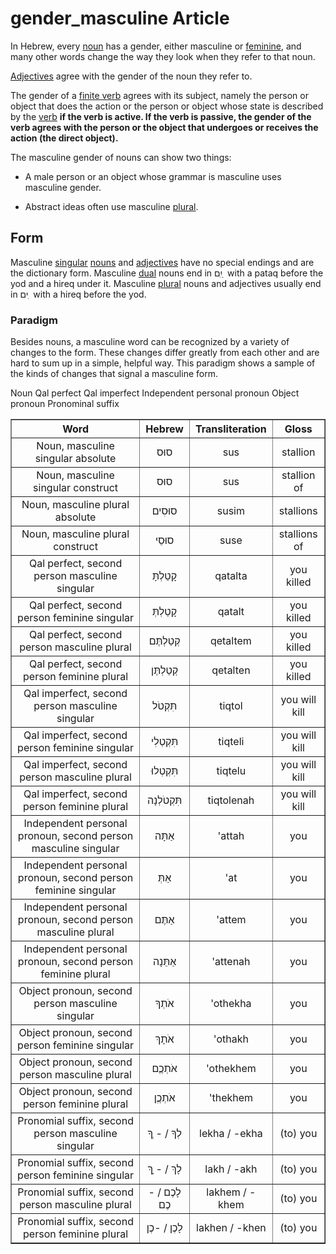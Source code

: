 # gender_masculine Article
In Hebrew, every [noun](https://git.door43.org/Door43/en-uhg/src/master/content/noun/02.md) has a gender, either masculine or [feminine](https://git.door43.org/Door43/en-uhg/src/master/content/gender_feminine/02.md), and many other words change the way they look when they refer to that noun.

[Adjectives](https://git.door43.org/Door43/en-uhg/src/master/content/adjective/02.md) agree with the gender of the noun they refer to.

The gender of a [finite verb](https://git.door43.org/Door43/en-uhg/src/master/content/verb/02.md#finite-verbs) agrees with its subject, namely the person or object that does the action or the person or object whose state is described by the [verb](https://git.door43.org/Door43/en-uhg/src/master/content/verb/02.md) **if the verb is active. If the verb is passive, the gender of the verb agrees with the person or the object that undergoes or receives the action (the direct object).**

The masculine gender of nouns can show two things:

* A male person or an object whose grammar is masculine uses masculine gender. 

* Abstract ideas often use masculine [plural](https://git.door43.org/Door43/en-uhg/src/master/content/number_plural/02.md).

## Form
Masculine [singular](https://via.hypothes.is/https://git.door43.org/Door43/en-uhg/src/master/content/number_singular/02.md) [nouns]((https://git.door43.org/Door43/en-uhg/src/master/content/noun/02.md)) and [adjectives]((https://git.door43.org/Door43/en-uhg/src/master/content/adjective/02.md)) have no special endings and are the dictionary form. Masculine [dual](https://git.door43.org/Door43/en-uhg/src/master/content/number_dual/02.md) nouns end in יִִם ַ  with a pataq before the yod and a hireq under it. Masculine [plural](https://git.door43.org/Door43/en-uhg/src/master/content/number_plural/02.md)  nouns and adjectives usually end in ים ִ  with a hireq before the yod. 

### Paradigm
Besides nouns, a masculine word can be recognized by a variety of changes to the form. These changes differ greatly from each other and are hard to sum up in a simple, helpful way. This paradigm shows a sample of the kinds of changes that signal a masculine form.

Noun
Qal perfect
Qal imperfect
Independent personal pronoun
Object pronoun
Pronominal suffix

<table border="1" class="docutils">
<tr class="row-odd"><th>Word</th><th>Hebrew</th><th>Transliteration</th><th>Gloss</th>
</tr>
<tr class="row-even" align="center"><td>Noun, masculine singular absolute</td><td>סוּס</td><td>sus</td><td>stallion</td>
</tr>
<tr class="row-even" align="center"><td>Noun, masculine singular construct</td><td>סוּס</td><td>sus</td><td>stallion of</td>
</tr>
<tr class="row-even" align="center"><td>Noun, masculine plural absolute</td><td>סוּסִים</td><td>susim</td><td>stallions</td>
</tr>
<tr class="row-even" align="center"><td>Noun, masculine plural construct</td><td>סוּסֵי</td><td>suse</td><td>stallions of</td>
</tr>
<tr class="row-even" align="center"><td>Qal perfect, second person masculine singular</td><td>קָטַלְתָּ</td><td>qatalta</td><td>you killed</td>
</tr>
<tr class="row-odd" align="center"><td>Qal perfect, second person feminine singular</td><td>קָטַלְתְּ</td><td>qatalt</td><td>you killed</td>
</tr>
<tr class="row-even" align="center"><td>Qal perfect, second person masculine plural</td><td>קְטַלְתֶּם</td><td>qetaltem</td><td>you killed</td>
</tr>
<tr class="row-odd" align="center"><td>Qal perfect, second person feminine plural</td><td>קְטַלְתֶּן</td><td>qetalten</td><td>you killed</td>
</tr>
<tr class="row-even" align="center"><td>Qal imperfect, second person masculine singular</td><td>תִּקְטֹל</td><td>tiqtol</td><td>you will kill</td>
</tr>
<tr class="row-odd" align="center"><td>Qal imperfect, second person feminine singular</td><td>תִּקְטְלִי</td><td>tiqteli</td><td>you will kill</td>
</tr>
<tr class="row-even" align="center"><td>Qal imperfect, second person masculine plural</td><td>תִּקְטְלוּ</td><td>tiqtelu</td><td>you will kill</td>
</tr>
<tr class="row-odd" align="center"><td>Qal imperfect, second person feminine plural</td><td>תִּקְטֹלְנָה</td><td>tiqtolenah</td><td>you will kill</td>
</tr>
<tr class="row-even" align="center"><td>Independent personal pronoun, second person masculine singular</td><td>אַתָּה</td><td>'attah</td><td>you</td>
</tr>
<tr class="row-odd" align="center"><td>Independent personal pronoun, second person feminine singular</td><td>אַתְּ</td><td>'at</td><td>you</td>
</tr>
<tr class="row-even" align="center"><td>Independent personal pronoun, second person masculine plural</td><td>אַתֶּם</td><td>'attem</td><td>you</td>
</tr>
<tr class="row-odd" align="center"><td>Independent personal pronoun, second person feminine plural</td><td>אַתֵּנָה</td><td>'attenah</td><td>you</td>
</tr>
<tr class="row-even" align="center"><td>Object pronoun, second person masculine singular</td><td>אֹתְךָ</td><td>'othekha</td><td>you</td>
</tr>
<tr class="row-odd" align="center"><td>Object pronoun, second person feminine singular</td><td>אֹתָךְ</td><td>'othakh</td><td>you</td>
</tr>
<tr class="row-even" align="center"><td>Object pronoun, second person masculine plural</td><td>אֹתְכֶֶם</td><td>'othekhem</td><td>you</td>
</tr>
<tr class="row-odd" align="center"><td>Object pronoun, second person feminine plural</td><td>אֹתְכֶֶן</td><td>'thekhem</td><td>you</td>
</tr>
<tr class="row-even" align="center"><td>Pronomial suffix, second person masculine singular</td><td>לְךָ / - ְךָ</td><td>lekha / -ekha</td><td>(to) you</td>
</tr>
<tr class="row-odd" align="center"><td>Pronomial suffix, second person feminine singular</td><td>לָךְ / - ָךְ </td><td>lakh / -akh</td><td>(to) you</td>
</tr>
<tr class="row-even" align="center"><td>Pronomial suffix, second person masculine plural</td><td>לָכֶם / -כֶם</td><td>lakhem / -khem</td><td>(to) you</td>
</tr>
<tr class="row-odd" align="center"><td>Pronomial suffix, second person feminine plural</td><td>לָכֶן / -כֶן</td><td>lakhen / -khen</td><td>(to) you</td>
</tr>
</tbody>
</table>